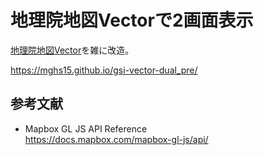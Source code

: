# 地理院地図Vectorで2画面表示

[地理院地図Vector](https://maps.gsi.go.jp/vector/)を雑に改造。

https://mghs15.github.io/gsi-vector-dual_pre/

## 参考文献
* Mapbox GL JS API Reference <br> https://docs.mapbox.com/mapbox-gl-js/api/

